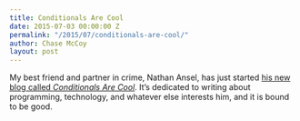 ```yaml
---
title: Conditionals Are Cool
date: 2015-07-03 00:00:00 Z
permalink: "/2015/07/conditionals-are-cool/"
author: Chase McCoy
layout: post
---
```


My best friend and partner in crime, Nathan Ansel, has just started [his new blog called *Conditionals Are Cool*](http://nathanansel.typed.com). It’s dedicated to writing about programming, technology, and whatever else interests him, and it is bound to be good.